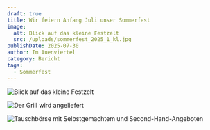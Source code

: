 ```yaml
---
draft: true
title: Wir feiern Anfang Juli unser Sommerfest
image:
  alt: Blick auf das kleine Festzelt
  src: /uploads/sommerfest_2025_1_kl.jpg
publishDate: 2025-07-30
author: Im Auenviertel
category: Bericht
tags:
  - Sommerfest
---
```



![Blick auf das kleine Festzelt](/uploads/sommerfest_2025_1_kl.jpg)

![Der Grill wird angeliefert](/uploads/sommerfest_3_kl.jpg)

![Tauschbörse mit Selbstgemachtem und Second-Hand-Angeboten](/uploads/sommerfest_2_kl.jpg)
